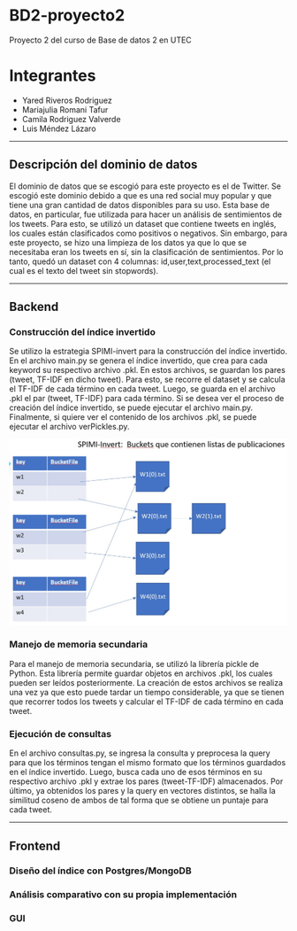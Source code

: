 # BD2-proyecto2

Proyecto 2 del curso de Base de datos 2 en UTEC

# Integrantes

* Yared Riveros Rodriguez
* Mariajulia Romani Tafur
* Camila Rodriguez Valverde
* Luis Méndez Lázaro

---

## Descripción del dominio de datos
El dominio de datos que se escogió para este proyecto es el de Twitter. Se escogió este dominio debido a que es una red social muy popular y que tiene una gran cantidad de datos disponibles para su uso. Esta base de datos, en particular, fue utilizada para hacer un análisis de sentimientos de los tweets. Para esto, se utilizó un dataset que contiene tweets en inglés, los cuales están clasificados como positivos o negativos. Sin embargo, para este proyecto, se hizo una limpieza de los datos ya que lo que se necesitaba eran los tweets en sí, sin la clasificación de sentimientos. Por lo tanto, quedó un dataset con 4 columnas: id,user,text,processed_text (el cual es el texto del tweet sin stopwords).

---

## Backend

### Construcción del índice invertido

Se utilizo la estrategia SPIMI-invert para la construcción del índice invertido. En el archivo main.py se genera el índice invertido, que crea para cada keyword su respectivo archivo .pkl. En estos archivos, se guardan los pares (tweet, TF-IDF en dicho tweet). Para esto, se recorre el dataset y se calcula el TF-IDF de cada término en cada tweet. Luego, se guarda en el archivo .pkl el par (tweet, TF-IDF) para cada término. Si se desea ver el proceso de creación del índice invertido, se puede ejecutar el archivo main.py. Finalmente, si quiere ver el contenido de los archivos .pkl, se puede ejecutar el archivo verPickles.py.

![imagen](./spimi-invert.jpg)

### Manejo de memoria secundaria
Para el manejo de memoria secundaria, se utilizó la librería pickle de Python. Esta librería permite guardar objetos en archivos .pkl, los cuales pueden ser leídos posteriormente. La creación de estos archivos se realiza una vez ya que  esto puede tardar un tiempo considerable, ya que se tienen que recorrer todos los tweets y calcular el TF-IDF de cada término en cada tweet.

### Ejecución de consultas

En el archivo consultas.py, se ingresa la consulta y preprocesa la query para que los términos tengan el mismo formato que los términos guardados en el índice invertido. Luego, busca cada uno de esos términos en su respectivo archivo .pkl y extrae los pares (tweet-TF-IDF) almacenados. Por último, ya obtenidos los pares y la query en vectores distintos, se halla la similitud coseno de ambos de tal forma que se obtiene un puntaje para cada tweet.

---

## Frontend

### Diseño del índice con Postgres/MongoDB

### Análisis comparativo con su propia implementación

### GUI